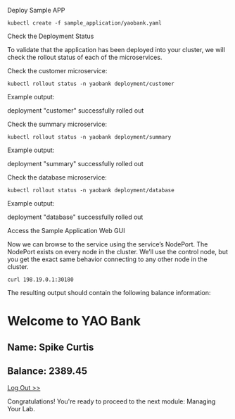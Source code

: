  Deploy Sample APP


	kubectl create -f sample_application/yaobank.yaml

Check the Deployment Status

To validate that the application has been deployed into your cluster, we will check the rollout status of each of the microservices.

Check the customer microservice:

	kubectl rollout status -n yaobank deployment/customer

Example output:

deployment "customer" successfully rolled out

Check the summary microservice:

	kubectl rollout status -n yaobank deployment/summary

Example output:

deployment "summary" successfully rolled out

Check the database microservice:

	kubectl rollout status -n yaobank deployment/database

Example output:

deployment "database" successfully rolled out

Access the Sample Application Web GUI

Now we can browse to the service using the service’s NodePort. The NodePort exists on every node in the cluster. We’ll use the control node, but you get the exact same behavior connecting to any other node in the cluster.

	curl 198.19.0.1:30180

The resulting output should contain the following balance information:

  <body>
        <h1>Welcome to YAO Bank</h1>
        <h2>Name: Spike Curtis</h2>
        <h2>Balance: 2389.45</h2>
        <p><a href="/logout">Log Out >></a></p>
  </body>

Congratulations! You're ready to proceed to the next module: Managing Your Lab.
